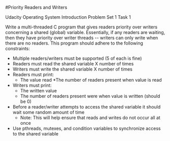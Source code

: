 #Priority Readers and Writers

Udacity Operating System Introduction Problem Set 1 Task 1

Write a multi-threaded C program that gives readers priority over writers concerning a shared (global) variable. Essentially, if any readers are waiting, then they have priority over writer threads -- writers can only write when there are no readers. This program should adhere to the following constraints:

* Multiple readers/writers must be supported (5 of each is fine)
* Readers must read the shared variable X number of times
* Writers must write the shared variable X number of times
* Readers must print:
  * The value read
  *The number of readers present when value is read
* Writers must print:
  * The written value
  * The number of readers present were when value is written (should be 0)
* Before a reader/writer attempts to access the shared variable it should wait some random amount of time
  * Note: This will help ensure that reads and writes do not occur all at once
* Use pthreads, mutexes, and condition variables to synchronize access to the shared variable
